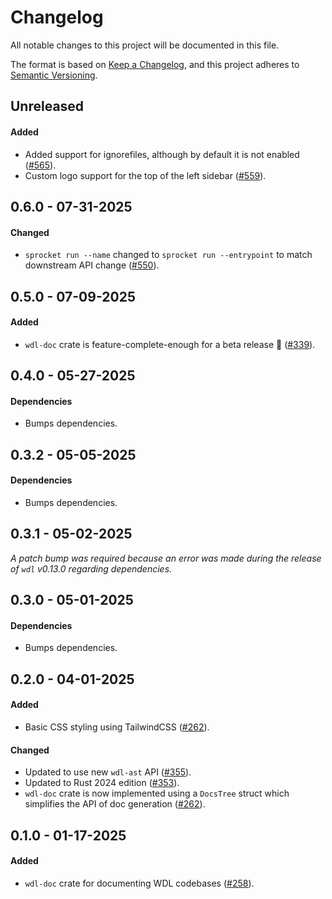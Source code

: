 # Changelog

All notable changes to this project will be documented in this file.

The format is based on [Keep a Changelog](https://keepachangelog.com/en/1.1.0/),
and this project adheres to [Semantic Versioning](https://semver.org/spec/v2.0.0.html).

## Unreleased

#### Added

* Added support for ignorefiles, although by default it is not enabled ([#565](https://github.com/stjude-rust-labs/wdl/pull/565)).
* Custom logo support for the top of the left sidebar ([#559](https://github.com/stjude-rust-labs/wdl/pull/559)).

## 0.6.0 - 07-31-2025

#### Changed

* `sprocket run --name` changed to `sprocket run --entrypoint` to match downstream API change ([#550](https://github.com/stjude-rust-labs/wdl/pull/550)).

## 0.5.0 - 07-09-2025

#### Added

* `wdl-doc` crate is feature-complete-enough for a beta release :tada: ([#339](https://github.com/stjude-rust-labs/wdl/pull/339)).

## 0.4.0 - 05-27-2025

#### Dependencies

* Bumps dependencies.

## 0.3.2 - 05-05-2025

#### Dependencies

* Bumps dependencies.

## 0.3.1 - 05-02-2025

_A patch bump was required because an error was made during the release of `wdl` v0.13.0 regarding dependencies._

## 0.3.0 - 05-01-2025

#### Dependencies

* Bumps dependencies.

## 0.2.0 - 04-01-2025

#### Added

* Basic CSS styling using TailwindCSS ([#262](https://github.com/stjude-rust-labs/wdl/pull/262)).

#### Changed

* Updated to use new `wdl-ast` API ([#355](https://github.com/stjude-rust-labs/wdl/pull/355)).
* Updated to Rust 2024 edition ([#353](https://github.com/stjude-rust-labs/wdl/pull/353)).
* `wdl-doc` crate is now implemented using a `DocsTree` struct which simplifies
  the API of doc generation ([#262](https://github.com/stjude-rust-labs/wdl/pull/262)).

## 0.1.0 - 01-17-2025

#### Added

* `wdl-doc` crate for documenting WDL codebases ([#258](https://github.com/stjude-rust-labs/wdl/pull/248)).
